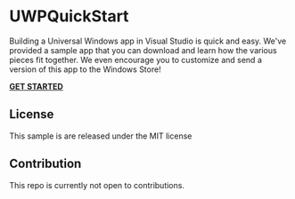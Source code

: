# UWPQuickStart
Building a Universal Windows app in Visual Studio is quick and easy. We've provided a sample app that you can download and learn how the various pieces fit together. We even encourage you to customize and send a version of this app to the Windows Store!

**[GET STARTED](http://microsoft.github.io/UWPQuickStart/index.html)**

## License
This sample is are released under the MIT license

## Contribution
This repo is currently not open to contributions.
